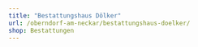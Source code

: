 ```yaml
---
title: "Bestattungshaus Dölker"
url: /oberndorf-am-neckar/bestattungshaus-doelker/
shop: Bestattungen
---
```

